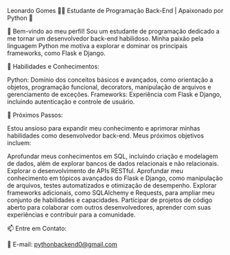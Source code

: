 Leonardo Gomes
👨‍💻 Estudante de Programação Back-End | Apaixonado por Python 🐍

🌟 Bem-vindo ao meu perfil! Sou um estudante de programação dedicado a me tornar um desenvolvedor back-end habilidoso. Minha paixão pela linguagem Python me motiva a explorar e dominar os principais frameworks, como Flask e Django.

🚀 Habilidades e Conhecimentos:

Python: Domínio dos conceitos básicos e avançados, como orientação a objetos, programação funcional, decorators, manipulação de arquivos e gerenciamento de exceções.
Frameworks: Experiência com Flask e Django, incluindo autenticação e controle de usuário.

🌱 Próximos Passos:

Estou ansioso para expandir meu conhecimento e aprimorar minhas habilidades como desenvolvedor back-end. Meus próximos objetivos incluem:

Aprofundar meus conhecimentos em SQL, incluindo criação e modelagem de dados, além de explorar bancos de dados relacionais e não relacionais.
Explorar o desenvolvimento de APIs RESTful.
Aprofundar meu conhecimento em tópicos avançados do Flask e Django, como manipulação de arquivos, testes automatizados e otimização de desempenho.
Explorar frameworks adicionais, como SQLAlchemy e Requests, para ampliar meu conjunto de habilidades e capacidades.
Participar de projetos de código aberto para colaborar com outros desenvolvedores, aprender com suas experiências e contribuir para a comunidade.

📫 Entre em Contato:

📧 E-mail: pythonbackend0@gmail.com
